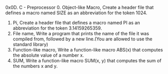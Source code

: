 0x0D. C - Preprocessor
0. Object-like Macro, Create a header file that defines a macro named SIZE as an abbreviation for the token 1024.
1. Pi, Create a header file that defines a macro named PI as an abbreviation for the token 3.14159265359.
2. File name, Write a program that prints the name of the file it was compiled from, followed by a new line.(You are allowed to use the standard library)
3. Function-like macro, Write a function-like macro ABS(x) that computes the absolute value of a number x.
4. SUM, Write a function-like macro SUM(x, y) that computes the sum of the numbers x and y.
